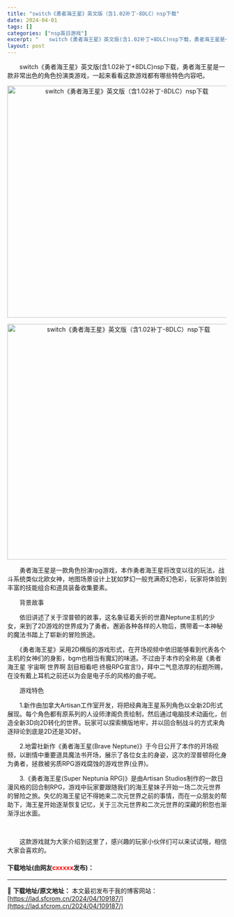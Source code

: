 ```yaml
---
title: "switch《勇者海王星》英文版（含1.02补丁-8DLC）nsp下载"
date: 2024-04-01
tags: []
categories: ["nsp英日游戏"]
excerpt: "　　switch《勇者海王星》英文版(含1.02补丁+8DLC)nsp下载，勇者海王星是一款非常出色的角色扮演类游戏，一起来看看这款游戏都有哪些特色内容吧。 　　勇者海王星是一款角色扮演rpg游戏，本作勇者海王星将改变以往的玩法，战斗系统类似北欧女神，地图场景设计上犹如梦幻一般充满奇幻色彩，玩家将体&hellip;"
layout: post
---
```


 <p>　　switch《勇者海王星》英文版(含1.02补丁+8DLC)nsp下载，勇者海王星是一款非常出色的角色扮演类游戏，一起来看看这款游戏都有哪些特色内容吧。</p> <p align="center"><img align="" border="0" src="https://lad.sfcrom.cn/wp-content/uploads/2024/04/20240401_660a31f1844f1.webp" width="533" alt="switch《勇者海王星》英文版（含1.02补丁-8DLC）nsp下载" /></p> <p align="center"><img align="" border="0" src="https://lad.sfcrom.cn/wp-content/uploads/2024/04/20240401_660a31f1db614.webp" width="541" alt="switch《勇者海王星》英文版（含1.02补丁-8DLC）nsp下载" /></p> <p>　　勇者海王星是一款角色扮演rpg游戏，本作勇者海王星将改变以往的玩法，战斗系统类似北欧女神，地图场景设计上犹如梦幻一般充满奇幻色彩，玩家将体验到丰富的技能组合和道具装备收集要素。</p> <p>　　背景故事</p> <p>　　依旧讲述了关于涅普顿的故事，这名象征着夭折的世嘉Neptune主机的少女，来到了2D游戏的世界成为了勇者。邂逅各种各样的人物后，携带着一本神秘的魔法书踏上了崭新的冒险旅途。</p> <p>　　《勇者海王星》采用2D横版的游戏形式，在开场视频中依旧能够看到代表各个主机的女神们的身影，bgm也相当有魔幻的味道。不过由于本作的全称是《勇者海王星 宇宙啊 世界啊 刮目相看吧 终极RPG宣言!》，拜中二气息浓厚的标题所赐，在没有戴上耳机之前还以为会是电子乐的风格的曲子呢。</p> <p>　　游戏特色</p> <p>　　1.新作由加拿大Artisan工作室开发，将把经典海王星系列角色以全新2D形式展现。每个角色都有原系列的人设师津阁负责绘制，然后通过电脑技术动画化，创造全新3D向2D转化的世界。玩家可以探索横版地牢，并以回合制战斗的方式来角逐辩论到底是2D还是3D好。</p> <p>　　2.地雷社新作《勇者海王星(Brave Neptune)》于今日公开了本作的开场视频，以剧情中重要道具魔法书开场，展示了各位女主的身姿，这次的涅普顿将化身为勇者，拯救被劣质RPG游戏腐蚀的游戏世界(业界)。</p> <p>　　3.《勇者海王星(Super Neptunia RPG)》是由Artisan Studios制作的一款日漫风格的回合制RPG，游戏中玩家要跟随我们的海王星妹子开始一场二次元世界的冒险之旅。失忆的海王星记不得她来二次元世界之前的事情，而在一众朋友的帮助下，海王星开始逐渐恢复记忆，关于三次元世界和二次元世界的深藏的积怨也渐渐浮出水面。</p> <p>&nbsp;</p> <p>　　这款游戏就为大家介绍到这里了，感兴趣的玩家小伙伴们可以来试试哦，相信大家会喜欢的。</p> <p><h4>下载地址(由网友<font color="red">cxxxxx</font>发布)：</h4></p> 

---
📖 **下载地址/原文地址：** 本文最初发布于我的博客网站：[https://lad.sfcrom.cn/2024/04/109187/](https://lad.sfcrom.cn/2024/04/109187/)
